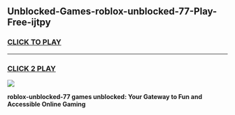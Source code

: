 
## Unblocked-Games-roblox-unblocked-77-Play-Free-ijtpy
<h3>
<a href="https://premium76.site?title=roblox-unblocked-77&ref=20M">CLICK TO PLAY</a></h3>
<hr>

<h3>
<a href="https://premium76.site?title=roblox-unblocked-77&ref=20M">CLICK 2 PLAY</a>
  
</h3>

<a href="https://premium76.site?title=roblox-unblocked-77&ref=19M"><img src="https://clearcache.store/games.png"></a>


**roblox-unblocked-77 games unblocked: Your Gateway to Fun and Accessible Online Gaming**

